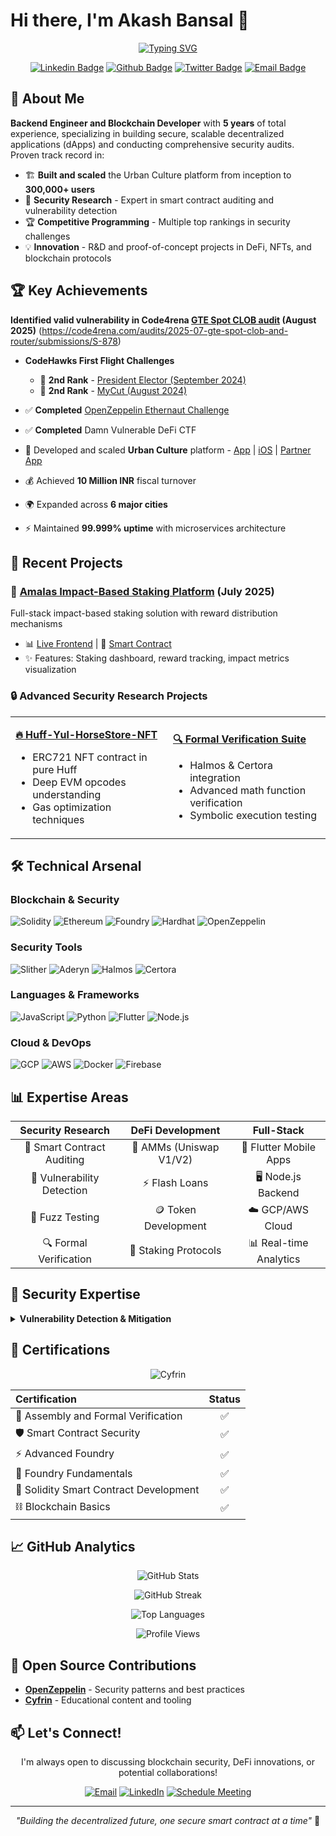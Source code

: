 # Hi there, I'm Akash Bansal 👋

<div align="center">
  
[![Typing SVG](https://readme-typing-svg.herokuapp.com?font=Fira+Code&pause=1000&color=6A0DAD&center=true&vCenter=true&width=435&lines=Blockchain+Developer;Full+Stack+Developer;5%2B+Years+of+Experience;300%2C000%2B+Users+Impacted;Smart+Contract+Auditor)](https://git.io/typing-svg)

[![Linkedin Badge](https://img.shields.io/badge/-theakashbansal-0077B5?style=for-the-badge&logo=Linkedin&logoColor=white)](https://www.linkedin.com/in/theakashbansal/)
[![Github Badge](https://img.shields.io/badge/-a1111198-181717?style=for-the-badge&logo=Github&logoColor=white)](https://github.com/a1111198)
[![Twitter Badge](https://img.shields.io/badge/-akashbansal-1DA1F2?style=for-the-badge&logo=X&logoColor=white)](https://twitter.com/akashbansal)
[![Email Badge](https://img.shields.io/badge/-akbansal123456@gmail.com-D14836?style=for-the-badge&logo=gmail&logoColor=white)](mailto:akbansal123456@gmail.com)

</div>

## 🚀 About Me

**Backend Engineer and Blockchain Developer** with **5 years** of total experience, specializing in building secure, scalable decentralized applications (dApps) and conducting comprehensive security audits. Proven track record in:

- 🏗️ **Built and scaled** the Urban Culture platform from inception to **300,000+ users**
- 🔐 **Security Research** - Expert in smart contract auditing and vulnerability detection
- 🏆 **Competitive Programming** - Multiple top rankings in security challenges
- 💡 **Innovation** - R&D and proof-of-concept projects in DeFi, NFTs, and blockchain protocols

## 🏆 Key Achievements

**Identified valid vulnerability in Code4rena [GTE Spot CLOB audit](https://docs.gte.xyz/home/overview/about-gte) (August 2025)** (https://code4rena.com/audits/2025-07-gte-spot-clob-and-router/submissions/S-878)

- **CodeHawks First Flight Challenges**
  - 🥈 **2nd Rank** - [President Elector (September 2024)](https://codehawks.cyfrin.io/c/2024-09-president-elector/results?lt=contest&sc=xp&sj=reward&page=1&t=leaderboard)
  - 🥈 **2nd Rank** - [MyCut (August 2024)](https://codehawks.cyfrin.io/c/2024-08-MyCut/results?t=leaderboard&page=1)
- ✅ **Completed** [OpenZeppelin Ethernaut Challenge](https://ethernaut.openzeppelin.com/)
- ✅ **Completed** Damn Vulnerable DeFi CTF


- 📱 Developed and scaled **Urban Culture** platform - [App](https://play.google.com/store/apps/details?id=com.urbanculture) | [iOS](https://apps.apple.com/in/app/urban-culture-salon-at-home/id6747115887) | [Partner App](https://play.google.com/store/apps/details?id=com.urbanculture.partner)
- 💰 Achieved **10 Million INR** fiscal turnover
- 🌍 Expanded across **6 major cities**
- ⚡ Maintained **99.999% uptime** with microservices architecture


## 💼 Recent Projects

### 🌟 [Amalas Impact-Based Staking Platform](https://testnet.bscscan.com/address/0xc79ddec1fb7b13503fb8a503d89ad756f76f2dab#code) (July 2025)
Full-stack impact-based staking solution with reward distribution mechanisms
- 📊 [Live Frontend](https://amalas-impact-staking-bph9arno1-amalas.vercel.app/) | 📝 [Smart Contract](https://testnet.bscscan.com/address/0xc79ddec1fb7b13503fb8a503d89ad756f76f2dab#code)
- ✨ Features: Staking dashboard, reward tracking, impact metrics visualization

### 🔒 Advanced Security Research Projects

<table>
<tr>
<td width="50%">

**[🔥 Huff-Yul-HorseStore-NFT](https://github.com/a1111198/Huff-Yul-HorseStore-NFT)**
- ERC721 NFT contract in pure Huff
- Deep EVM opcodes understanding
- Gas optimization techniques

</td>
<td width="50%">

**[🔍 Formal Verification Suite](https://github.com/a1111198/Formal-verification-and-symbolic-Execution)**
- Halmos & Certora integration
- Advanced math function verification
- Symbolic execution testing

</td>
</tr>
</table>

## 🛠️ Technical Arsenal

### Blockchain & Security
![Solidity](https://img.shields.io/badge/Solidity-363636?style=for-the-badge&logo=solidity&logoColor=white)
![Ethereum](https://img.shields.io/badge/Ethereum-3C3C3D?style=for-the-badge&logo=ethereum&logoColor=white)
![Foundry](https://img.shields.io/badge/Foundry-000000?style=for-the-badge&logo=foundry&logoColor=white)
![Hardhat](https://img.shields.io/badge/Hardhat-FFF100?style=for-the-badge&logo=hardhat&logoColor=black)
![OpenZeppelin](https://img.shields.io/badge/OpenZeppelin-4E5EE4?style=for-the-badge&logo=openzeppelin&logoColor=white)

### Security Tools
![Slither](https://img.shields.io/badge/Slither-FF6B6B?style=for-the-badge)
![Aderyn](https://img.shields.io/badge/Cyfrin_Aderyn-4ECDC4?style=for-the-badge)
![Halmos](https://img.shields.io/badge/Halmos-95E1D3?style=for-the-badge)
![Certora](https://img.shields.io/badge/Certora-F38181?style=for-the-badge)

### Languages & Frameworks
![JavaScript](https://img.shields.io/badge/JavaScript-F7DF1E?style=for-the-badge&logo=javascript&logoColor=black)
![Python](https://img.shields.io/badge/Python-3776AB?style=for-the-badge&logo=python&logoColor=white)
![Flutter](https://img.shields.io/badge/Flutter-02569B?style=for-the-badge&logo=flutter&logoColor=white)
![Node.js](https://img.shields.io/badge/Node.js-43853D?style=for-the-badge&logo=node.js&logoColor=white)

### Cloud & DevOps
![GCP](https://img.shields.io/badge/Google_Cloud-4285F4?style=for-the-badge&logo=google-cloud&logoColor=white)
![AWS](https://img.shields.io/badge/AWS-232F3E?style=for-the-badge&logo=amazon-aws&logoColor=white)
![Docker](https://img.shields.io/badge/Docker-2496ED?style=for-the-badge&logo=docker&logoColor=white)
![Firebase](https://img.shields.io/badge/Firebase-FFCA28?style=for-the-badge&logo=firebase&logoColor=black)

## 📊 Expertise Areas

<div align="center">

| Security Research | DeFi Development | Full-Stack |
|:---:|:---:|:---:|
| 🔐 Smart Contract Auditing | 💱 AMMs (Uniswap V1/V2) | 📱 Flutter Mobile Apps |
| 🐛 Vulnerability Detection | ⚡ Flash Loans | 🖥️ Node.js Backend |
| 🧪 Fuzz Testing | 🪙 Token Development | ☁️ GCP/AWS Cloud |
| 🔍 Formal Verification | 🎯 Staking Protocols | 📊 Real-time Analytics |

</div>

## 🎯 Security Expertise

<details>
<summary><b>Vulnerability Detection & Mitigation</b></summary>

- ✅ Reentrancy Attacks
- ✅ DoS Vulnerabilities
- ✅ Oracle Manipulation
- ✅ Flash Loan Attacks
- ✅ MEV Protection
- ✅ Storage Collisions
- ✅ Arithmetic Issues
- ✅ Access Control Flaws
- ✅ Weird ERC20 Handling

</details>

## 📜 Certifications

<div align="center">

![Cyfrin](https://img.shields.io/badge/Cyfrin_Updraft-Certified-brightgreen?style=for-the-badge)

| Certification | Status |
|:---|:---:|
| 🔧 Assembly and Formal Verification | ✅ |
| 🛡️ Smart Contract Security | ✅ |
| ⚡ Advanced Foundry | ✅ |
| 🔨 Foundry Fundamentals | ✅ |
| 📝 Solidity Smart Contract Development | ✅ |
| ⛓️ Blockchain Basics | ✅ |

</div>

## 📈 GitHub Analytics

<div align="center">
  
![GitHub Stats](https://github-readme-stats-eight-theta.vercel.app/api?username=a1111198&show_icons=true&theme=tokyonight&include_all_commits=true&count_private=true)

![GitHub Streak](https://github-readme-streak-stats.herokuapp.com/?user=a1111198&theme=tokyonight&hide_border=true)

![Top Languages](https://github-readme-stats-eight-theta.vercel.app/api/top-langs/?username=a1111198&layout=compact&langs_count=10&theme=tokyonight)

![Profile Views](https://komarev.com/ghpvc/?username=a1111198&color=blueviolet&style=for-the-badge)

</div>

## 🤝 Open Source Contributions

- [**OpenZeppelin**](https://github.com/OpenZeppelin) - Security patterns and best practices
- [**Cyfrin**](https://github.com/Cyfrin) - Educational content and tooling

## 📫 Let's Connect!

<div align="center">

I'm always open to discussing blockchain security, DeFi innovations, or potential collaborations!

[![Email](https://img.shields.io/badge/Email_Me-D14836?style=for-the-badge&logo=gmail&logoColor=white)](mailto:akbansal123456@gmail.com)
[![LinkedIn](https://img.shields.io/badge/Connect_on_LinkedIn-0077B5?style=for-the-badge&logo=linkedin&logoColor=white)](https://www.linkedin.com/in/theakashbansal/)
[![Schedule Meeting](https://img.shields.io/badge/Schedule_a_Meeting-4285F4?style=for-the-badge&logo=google-calendar&logoColor=white)](https://calendly.com/akashbansal)

</div>

---

<div align="center">
  
*"Building the decentralized future, one secure smart contract at a time"* 🚀

</div>
